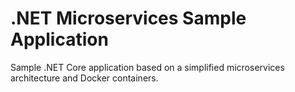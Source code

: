 # .NET Microservices Sample Application

Sample .NET Core application based on a simplified microservices architecture and Docker containers.
